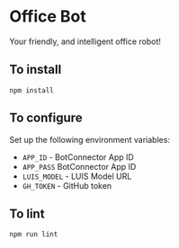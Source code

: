 # Office Bot

Your friendly, and intelligent office robot!

## To install

`npm install`

## To configure

Set up the following environment variables:

* `APP_ID` - BotConnector App ID
* `APP_PASS` BotConnector App ID
* `LUIS_MODEL` - LUIS Model URL
* `GH_TOKEN` - GitHub token

## To lint

`npm run lint`